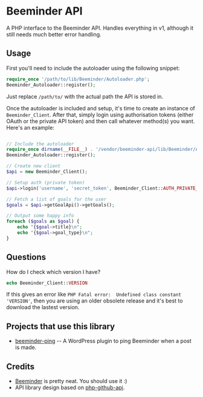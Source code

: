 Beeminder API
=============

A PHP interface to the Beeminder API. Handles everything in v1, although it
still needs much better error handling. 


Usage
-----

First you'll need to include the autoloader using the following snippet:

```php
require_once '/path/to/lib/Beeminder/Autoloader.php';
Beeminder_Autoloader::register();
```

Just replace `/path/to/` with the actual path the API is stored in.

Once the autoloader is included and setup, it's time to create an instance of
`Beeminder_Client`. After that, simply login using authorisation tokens (either
OAuth or the private API token) and then call whatever method(s) you
want. Here's an example:

```php

// Include the autoloader
require_once dirname(__FILE__) . '/vendor/beeminder-api/lib/Beeminder/Autoloader.php';
Beeminder_Autoloader::register();

// Create new client
$api = new Beeminder_Client();

// Setup auth (private token)
$api->login('username', 'secret_token', Beeminder_Client::AUTH_PRIVATE_TOKEN);

// Fetch a list of goals for the user
$goals = $api->getGoalApi()->getGoals();

// Output some happy info
foreach ($goals as $goal) {
    echo "{$goal->title}\n";
    echo "{$goal->goal_type}\n";
}

```

Questions
---------

How do I check which version I have?

```php
echo Beeminder_Client::VERSION
```

If this gives an error like `PHP Fatal error:  Undefined class constant 'VERSION'`, then you are using an older obsolete release and it's best to download the lastest version.



Projects that use this library
------------------------------

* [beeminder-ping](http://github.com/sodaware/beeminder-ping/) -- A WordPress
  plugin to ping Beeminder when a post is made.


Credits
-------

* [Beeminder](https://www.beeminder.com/) is pretty neat. You should use it :)
* API library design based on [php-github-api](https://github.com/ornicar/php-github-api/).
